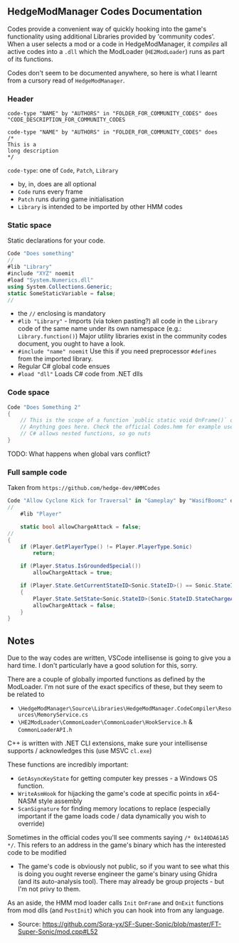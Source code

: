 ## HedgeModManager Codes Documentation
Codes provide a convenient way of quickly hooking into the game's functionality using additional Libraries provided by 'community codes'.
When a user selects a mod or a code in HedgeModManager, it *compiles* all active codes into a `.dll` which the ModLoader (`HE2ModLoader`) runs as part of its functions.

Codes don't seem to be documented anywhere, so here is what I learnt from a cursory read of `HedgeModManager`.

### Header
```
code-type "NAME" by "AUTHORS" in "FOLDER_FOR_COMMUNITY_CODES" does "CODE_DESCRIPTION_FOR_COMMUNITY_CODES

code-type "NAME" by "AUTHORS" in "FOLDER_FOR_COMMUNITY_CODES" does
/*
This is a
long description
*/

```
`code-type`: one of `Code`, `Patch`, `Library`
- by, in, does are all optional
- `Code` runs every frame
- `Patch` runs during game initialisation
- `Library` is intended to be imported by other HMM codes

### Static space
Static declarations for your code.
```c#
Code "Does something"
//
#lib "Library"
#include "XYZ" noemit
#load "System.Numerics.dll"
using System.Collections.Generic;
static SomeStaticVariable = false;
//
```
- the `//` enclosing is mandatory
- `#lib "Library"` - Imports (via token pasting?) all code in the `Library` code of the same name under its own 
    namespace (e.g.: `Library.function()`)
    Major utility libraries exist in the community codes document, you ought to have a look.
- `#include "name" noemit` Use this if you need preprocessor `#defines` from the imported library.
- Regular C# global code ensues
- `#load "dll"` Loads C# code from .NET dlls

### Code space
```c#
Code "Does Something 2"
{
    // This is the scope of a function `public static void OnFrame()` or OnInit()
    // Anything goes here. Check the official Codes.hmm for example uses
    // C# allows nested functions, so go nuts
}
```

TODO: What happens when global vars conflict?


### Full sample code
Taken from `https://github.com/hedge-dev/HMMCodes`
```c#
Code "Allow Cyclone Kick for Traversal" in "Gameplay" by "WasifBoomz" does "Allows Sonic to use the Cyclone Kick for traversal by pressing the attack button while holding the jump button."
//
    #lib "Player"

    static bool allowChargeAttack = false;
//
{
    if (Player.GetPlayerType() != Player.PlayerType.Sonic)
        return;

    if (Player.Status.IsGroundedSpecial())
        allowChargeAttack = true;

    if (Player.State.GetCurrentStateID<Sonic.StateID>() == Sonic.StateID.StateAcceleCombo1 && Player.Input.IsDown(Player.InputActionType.PlayerJump) && !Player.Status.IsGroundedSpecial() && allowChargeAttack)
    {
        Player.State.SetState<Sonic.StateID>(Sonic.StateID.StateChargeAttack);
        allowChargeAttack = false;
    }
}
```

## Notes
Due to the way codes are written, VSCode intellisense is going to give you a hard time.
I don't particularly have a good solution for this, sorry.


There are a couple of globally imported functions as defined by the ModLoader.
I'm not sure of the exact specifics of these, but they seem to be related to
- `\HedgeModManager\Source\Libraries\HedgeModManager.CodeCompiler\Resources\MemoryService.cs`
- `\HE2ModLoader\CommonLoader\CommonLoader\HookService.h` & `CommonLoaderAPI.h`

C++ is written with .NET CLI extensions, make sure your intellisense supports / acknowledges this (use MSVC `cl.exe`)

These functions are incredibly important:
- `GetAsyncKeyState` for getting computer key presses - a Windows OS function.
- `WriteAsmHook` for hijacking the game's code at specific points in x64-NASM style assembly
- `ScanSignature` for finding memory locations to replace (especially important if the game loads code / data dynamically you wish to override)

Sometimes in the official codes you'll see comments saying `/* 0x140DA61A5 */`.
This refers to an address in the game's binary which has the interested code to be modified
- The game's code is obviously not public, so if you want to see what this is doing you ought reverse engineer the game's binary using Ghidra (and its auto-analysis tool). There may already be group projects - but I'm not privy to them.

As an aside, the HMM mod loader calls `Init` `OnFrame` and `OnExit` functions from mod dlls (and `PostInit`) which you can hook into from any language.
- Source: https://github.com/Sora-yx/SF-Super-Sonic/blob/master/FT-Super-Sonic/mod.cpp#L52